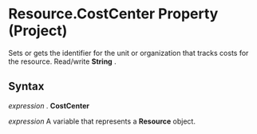 
# Resource.CostCenter Property (Project)

Sets or gets the identifier for the unit or organization that tracks costs for the resource. Read/write  **String** .


## Syntax

 _expression_ . **CostCenter**

 _expression_ A variable that represents a **Resource** object.

